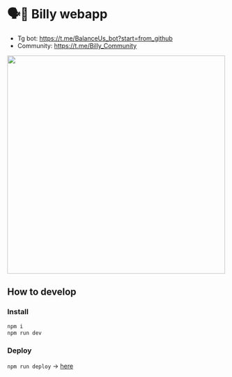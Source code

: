 # 🗣🤖 Billy webapp
- Tg bot: https://t.me/BalanceUs_bot?start=from_github
- Community: https://t.me/Billy_Community

<a href="https://t.me/BalanceUs_bot?start=from_github" target="_blank">
<img src="https://github.com/sotabots/Billy-webapp/assets/35522011/4473bff3-a002-4a10-8cfb-ce5997ca10ce" height="500">
</a>

## How to develop

### Install

```sh
npm i
npm run dev
```

### Deploy

`npm run deploy` -> [here](https://sotabots.github.io/Billy-webapp/)
